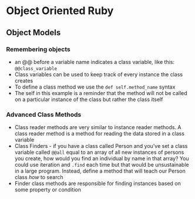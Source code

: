 # Object Oriented Ruby
## Object Models
### Remembering objects
* an @@ before a variable name indicates a class variable, like this: `@@class_variable`
* Class variables can be used to keep track of every instance the class creates
* To define a class method we use the `def self.method_name` syntax
* The self in this example is a reminder that the method will not be called on a particular instance of the class but rather the class itself

### Advanced Class Methods
* Class reader methods are very similar to instance reader methods. A class reader method is a method for reading the data stored in a class variable
* Class Finders - if you have a class called Person and you've set a class variable called `@@all` equal to an array of all new instances of persons you create, how would you find an individual by name in that array? You could use iteration and `.find` each time but that would be unsustainable in a large program. Instead, define a method that will teach our Person class *how* to search
* Finder class methods are responsible for finding instances based on some property or condition
 
